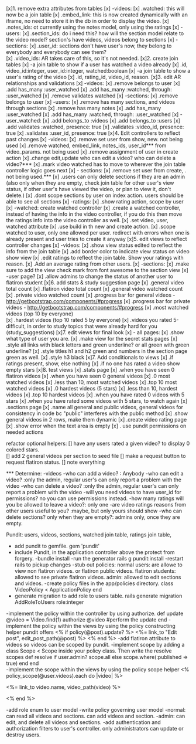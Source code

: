 
[x]1. remove extra attributes from tables
[x]  -videos:
[x]    .watched: this will now be a join table
[x]    .embed_link: this is now created dynamically with an iframe, no need to store it in the db in order to display the video.
[x]    .notes_ids: ot currently using the notes model, only using the ratings
[x]  -users:
[x]    .section_ids: do i need this? how will the section model relate to the video model? section's have videos, videos belong to sections
[x]  -sections:
[x]    .user_id: sections don't have user's now, they belong to everybody and everybody can see them?   
[x]    .video_ids: AR takes care of this, so it's not needed. 
[x]2. create join tables
[x]  -a join table to show if a user has watched a video already
[x]    .id, video_id:integer, user_id:integer, watched:boolean
[x]  -a join table to show a user's rating of the video
[x]    .id, rating_id, video_id, reason.
[x]3. edit AR relationships and validations
[x]  -videos:
[x]    .remove belongs to user
[x]    .add has_many :user_watched
[x]    .add has_many :watched, through: :user_watched
[x]    .remove validates watched
[x]  -sections:
[x]    .remove belongs to user
[x]  -users:
[x]    .remove has many sections, and videos through sections
[x]    .remove has many notes
[x]    .add has_many :user_watched
[x]    .add has_many :watched, through: :user_watched
[x]  -user_watched:
[x]    .add belongs_to :videos
[x]    .add belongs_to :users
[x]    .add validates :watched, presence: true
[x]    .validates :video_id, presence: true
[x]    .validates :user_id, presence: true
[x]4. Edit controllers to reflect past changes
[x]  -videos:
[x]    .remove set user from show, new. not being used
[x]    .remove watched, embed_link, notes_ids, user_id*** from video_params. not being used
[x]    .remove assignment of user in create action
[x]    .change edit,update who can edit a video? who can delete a video?***
[x]    .mark video watched has to move to wherever the join table controller logic goes next
[x]  - sections:
[x]    .remove set user from create, . not being used.***
[x]    .users can only delete sections if they are an admin (also only when they are empty, check join table for other user's view status, if other user's have viewed the video, or plan to view it, don't delete.)
[x]    .dont scope sections by user on index action. users should be able to see all sections
[x]  -ratings:
[x]    .show rating action, scope by user
[x]  -watched: create watched controller
[x]    .create a watched controller, instead of having the info in the video controller, if you do this then move the ratings info into the video controller as well.
[x]    .set video, user, watched attribute
[x]    .use build in th new and create action.
[x]    .scope watched to user, only one allowed per user. redirect with errors when one is already present and user tries to create it anyway
[x]5. edit views to reflect controller changes
[x]  -videos:
[x]    .show view status edited to reflect the info from the join table
[x]    .add border color to indicate view status on video show view
[x]    .edit ratings to reflect the join table. Show your ratings with reason. 
[x]    .Add an average rating from other users.
[x]  -sections:
[x]    .make sure to add the view check mark from font awesome to the section view
[x]  -user page? 
[x]    .allow admins to change the status of another user to flatiron student 
[x]6. add stats & study suggestion page 
[x]  .general video total count
[x]  .flatiron video total count
[x]  .general video watched count
[x]  .private video watched count
[x]  .progress bar for general videos - http://getbootstrap.com/components/#progress
[x]  .progress bar for private videos - http://getbootstrap.com/components/#progress
[x]  .most watched videos (top 10 by everyone)  
[x]  .hardest videos (top 10 rated 5 by everyone)
[x]  .videos you rated 5-difficult, in order to study topics that were already hard for you (study_suggestions)
[x]7. edit views for final look
[x]  - all pages: 
[x]    .show what type of user you are.
[x]    .make view for the secret stats pages
[x]    .style all links with black letters and green underline? or all green with green underline?
[x]    .style titles h1 and h2 green and numbers in the section page green as well.
[x]    .style h3 black
[x]7. Add conditionals to views
[x]    .if ratings present, show, else nothing
[x]    .if no one has rated a video show empty stars
[x]8. test views
[x]    .stats page
[x]      .when you have seen 0 flatiron videos
[x]      .when you have seen 0 general videos
[x]      .0 most watched videos
[x]      .less than 10, most watched videos
[x]      .top 10 most watched videos
[x]      .0 hardest videos (5 stars)
[x]      .less than 10, hardest  videos
[x]      .top 10 hardest videos
[x]      .when you have rated 0 videos with 5 stars
[x]      .when you have rated some videos with 5 stars, to watch again
[x]    .sections page
[x]      .name all general and public videos, general videos for consistency in code bc "public" interferes with the public method
[x]      .show general videos in 2 rows, make them dynamic
[x]    .create video rating page
[x]      .show error when the text area is empty
[x]      . use pundit permissions on needed actions 

refactor optional helpers:
[] have any users rated a given video? to display 0 colored stars.   
[] add 2 general videos per section to seed file
[] make a request button to request flatiron status.
[] note everything

      

  
 

*** Determine:
-videos
  -who can add a video? : Anybody
  -who can edit a video? :only the admin, regular user's can only report a problem with the video
  -who can delete a video? :only the admin, regular user's can only report a problem with the video
  -will you need videos to have user_id for permissions? no you can use permissions instead.
  -how many ratings will you be allowed to leave a video?: only one
  -are video ratings reasons from other users useful to you? :maybe, but only yours should show
  -who can delete sections? only when they are empty?: admins only, once they are empty.



Pundit:
  users, videos, sections, watched join table, ratings join table,
  - add pundit to gemfile. gem 'pundit'
  - include Pundit, in the application controller above the protect from forgery.
  -bundle install
  -run the generator rails g pundit:install
  -restart rails to pickup changes
  -stub out policies:
    normal users: are allowe to view non flatiron videos. or flatiron public videos.
    flatiron students: allowed to see private flatiron videos.
    admin: allowed to edit sections and videos.
  -create policy files in the app/policies directory.
    class VideoPolicy < ApplicationPolicy
    end
  - generate migration to add role to users table. rails generate migration AddRoleToUsers role:integer
   
  -implement the policy within the controller by using authorize.
    def update
      @video = Video.find(1)
      authorize @video
      #perform the update
      end 
  -implement the policy within the views by using the policy constructing helper pundit offers
    <% if policy(@post).update? %>
      <%= link_to "Edit post", edit_post_path(@post) %>
    <% end %> 
  -add flatiron attribute to videos so videos can be scoped by pundit.
  -implement scope by adding a class Scope < Scope inside your policy class. Then write the resolve scopes
    def resolve
      if user.admin?
        scope.all
      else
        scope.where(:published => true)
      end
    end  
  -implement the scope within the views by using the policy scope helper
    <% policy_scope(@user.videos).each do |video| %>
      <p><%= link_to video.name, video_path(video) %></p>
    <% end %>





  -add role enum to user model
  -write policy governing user model
    -normal: can read all videos and sections. can add videos and section.
    -admin: can edit, and delete all videos and sections.
  -add authentication and authorization filters to user's controller. only administrators can update or destroy users.

    












